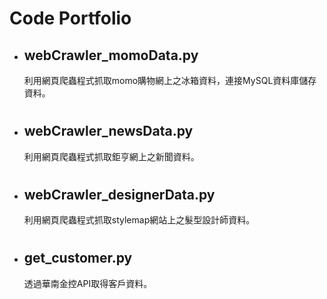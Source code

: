 # Code Portfolio
* ## webCrawler_momoData.py
  利用網頁爬蟲程式抓取momo購物網上之冰箱資料，連接MySQL資料庫儲存資料。
# 
* ## webCrawler_newsData.py
  利用網頁爬蟲程式抓取鉅亨網上之新聞資料。
#
* ## webCrawler_designerData.py
  利用網頁爬蟲程式抓取stylemap網站上之髮型設計師資料。
#
* ## get_customer.py
  透過華南金控API取得客戶資料。
#
